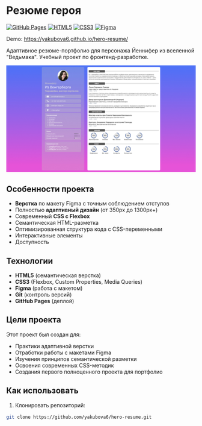 # Резюме героя

[![GitHub Pages](https://img.shields.io/badge/-Live%20Demo-success?style=flat-square)](https://yakubova6.github.io/hero-resume/)
[![HTML5](https://img.shields.io/badge/HTML5-E34F26?style=flat-square&logo=html5&logoColor=white)](https://developer.mozilla.org/ru/docs/Web/HTML)
[![CSS3](https://img.shields.io/badge/CSS3-1572B6?style=flat-square&logo=css3&logoColor=white)](https://developer.mozilla.org/ru/docs/Web/CSS)
[![Figma](https://img.shields.io/badge/Figma-F24E1E?style=flat-square&logo=figma&logoColor=white)](https://figma.com)

Demo: https://yakubova6.github.io/hero-resume/

Адаптивное резюме-портфолио для персонажа Йеннифер из вселенной "Ведьмака". Учебный проект по фронтенд-разработке.

![](/assets/images/github/resume.jpg)

## Особенности проекта

- **Верстка** по макету Figma с точным соблюдением отступов
- Полностью **адаптивный дизайн** (от 350px до 1300px+)
- Современный **CSS с Flexbox**
- Семантическая HTML-разметка
- Оптимизированная структура кода с CSS-переменными
- Интерактивные элементы 
- Доступность 

## Технологии

- **HTML5** (семантическая верстка)
- **CSS3** (Flexbox, Custom Properties, Media Queries)
- **Figma** (работа с макетом)
- **Git** (контроль версий)
- **GitHub Pages** (деплой)

## Цели проекта

Этот проект был создан для:
- Практики адаптивной верстки
- Отработки работы с макетами Figma
- Изучения принципов семантической разметки
- Освоения современных CSS-методик
- Создания первого полноценного проекта для портфолио

## Как использовать

1. Клонировать репозиторий:
```bash
git clone https://github.com/yakubova6/hero-resume.git

